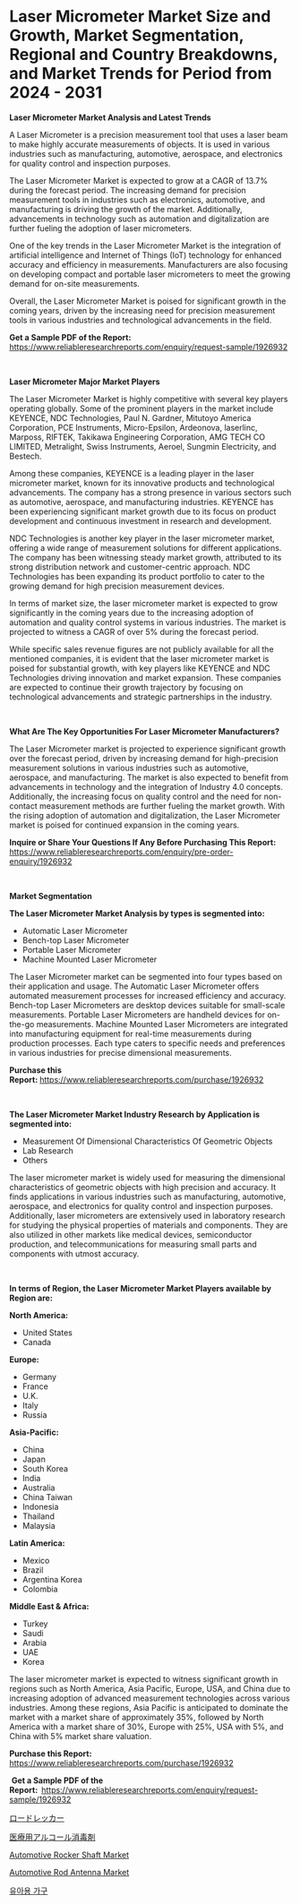 <p><h1>Laser Micrometer Market Size and Growth, Market Segmentation, Regional and Country Breakdowns, and Market Trends for Period from 2024 -  2031</h1></p><p><strong>Laser Micrometer Market Analysis and Latest Trends</strong></p>
<p><p>A Laser Micrometer is a precision measurement tool that uses a laser beam to make highly accurate measurements of objects. It is used in various industries such as manufacturing, automotive, aerospace, and electronics for quality control and inspection purposes.</p><p>The Laser Micrometer Market is expected to grow at a CAGR of 13.7% during the forecast period. The increasing demand for precision measurement tools in industries such as electronics, automotive, and manufacturing is driving the growth of the market. Additionally, advancements in technology such as automation and digitalization are further fueling the adoption of laser micrometers.</p><p>One of the key trends in the Laser Micrometer Market is the integration of artificial intelligence and Internet of Things (IoT) technology for enhanced accuracy and efficiency in measurements. Manufacturers are also focusing on developing compact and portable laser micrometers to meet the growing demand for on-site measurements.</p><p>Overall, the Laser Micrometer Market is poised for significant growth in the coming years, driven by the increasing need for precision measurement tools in various industries and technological advancements in the field.</p></p>
<p><strong>Get a Sample PDF of the Report:&nbsp;</strong> <a href="https://www.reliableresearchreports.com/enquiry/request-sample/1926932">https://www.reliableresearchreports.com/enquiry/request-sample/1926932</a></p>
<p>&nbsp;</p>
<p><strong>Laser Micrometer Major Market Players</strong></p>
<p><p>The Laser Micrometer Market is highly competitive with several key players operating globally. Some of the prominent players in the market include KEYENCE, NDC Technologies, Paul N. Gardner, Mitutoyo America Corporation, PCE Instruments, Micro-Epsilon, Ardeonova, laserlinc, Marposs, RIFTEK, Takikawa Engineering Corporation, AMG TECH CO LIMITED, Metralight, Swiss Instruments, Aeroel, Sungmin Electricity, and Bestech.</p><p>Among these companies, KEYENCE is a leading player in the laser micrometer market, known for its innovative products and technological advancements. The company has a strong presence in various sectors such as automotive, aerospace, and manufacturing industries. KEYENCE has been experiencing significant market growth due to its focus on product development and continuous investment in research and development.</p><p>NDC Technologies is another key player in the laser micrometer market, offering a wide range of measurement solutions for different applications. The company has been witnessing steady market growth, attributed to its strong distribution network and customer-centric approach. NDC Technologies has been expanding its product portfolio to cater to the growing demand for high precision measurement devices.</p><p>In terms of market size, the laser micrometer market is expected to grow significantly in the coming years due to the increasing adoption of automation and quality control systems in various industries. The market is projected to witness a CAGR of over 5% during the forecast period.</p><p>While specific sales revenue figures are not publicly available for all the mentioned companies, it is evident that the laser micrometer market is poised for substantial growth, with key players like KEYENCE and NDC Technologies driving innovation and market expansion. These companies are expected to continue their growth trajectory by focusing on technological advancements and strategic partnerships in the industry.</p></p>
<p>&nbsp;</p>
<p><strong>What Are The Key Opportunities For Laser Micrometer Manufacturers?</strong></p>
<p><p>The Laser Micrometer market is projected to experience significant growth over the forecast period, driven by increasing demand for high-precision measurement solutions in various industries such as automotive, aerospace, and manufacturing. The market is also expected to benefit from advancements in technology and the integration of Industry 4.0 concepts. Additionally, the increasing focus on quality control and the need for non-contact measurement methods are further fueling the market growth. With the rising adoption of automation and digitalization, the Laser Micrometer market is poised for continued expansion in the coming years.</p></p>
<p><strong>Inquire or Share Your Questions If Any Before Purchasing This Report:</strong> <a href="https://www.reliableresearchreports.com/enquiry/pre-order-enquiry/1926932">https://www.reliableresearchreports.com/enquiry/pre-order-enquiry/1926932</a></p>
<p>&nbsp;</p>
<p><strong>Market Segmentation</strong></p>
<p><strong>The Laser Micrometer Market Analysis by types is segmented into:</strong></p>
<p><ul><li>Automatic Laser Micrometer</li><li>Bench-top Laser Micrometer</li><li>Portable Laser Micrometer</li><li>Machine Mounted Laser Micrometer</li></ul></p>
<p><p>The Laser Micrometer market can be segmented into four types based on their application and usage. The Automatic Laser Micrometer offers automated measurement processes for increased efficiency and accuracy. Bench-top Laser Micrometers are desktop devices suitable for small-scale measurements. Portable Laser Micrometers are handheld devices for on-the-go measurements. Machine Mounted Laser Micrometers are integrated into manufacturing equipment for real-time measurements during production processes. Each type caters to specific needs and preferences in various industries for precise dimensional measurements.</p></p>
<p><strong>Purchase this Report:&nbsp;</strong><a href="https://www.reliableresearchreports.com/purchase/1926932">https://www.reliableresearchreports.com/purchase/1926932</a></p>
<p>&nbsp;</p>
<p><strong>The Laser Micrometer Market Industry Research by Application is segmented into:</strong></p>
<p><ul><li>Measurement Of Dimensional Characteristics Of Geometric Objects</li><li>Lab Research</li><li>Others</li></ul></p>
<p><p>The laser micrometer market is widely used for measuring the dimensional characteristics of geometric objects with high precision and accuracy. It finds applications in various industries such as manufacturing, automotive, aerospace, and electronics for quality control and inspection purposes. Additionally, laser micrometers are extensively used in laboratory research for studying the physical properties of materials and components. They are also utilized in other markets like medical devices, semiconductor production, and telecommunications for measuring small parts and components with utmost accuracy.</p></p>
<p>&nbsp;</p>
<p><strong>In terms of Region, the Laser Micrometer Market Players available by Region are:</strong></p>
<p>
    <p> <strong> North America: </strong>
        <ul>
            <li>United States</li>
            <li>Canada</li>
        </ul>
        </p> 
    <p> <strong> Europe: </strong>
        <ul>
            <li>Germany</li>
            <li>France</li>
            <li>U.K.</li>
            <li>Italy</li>
            <li>Russia</li>
        </ul>
        </p> 
    <p> <strong> Asia-Pacific: </strong>
        <ul>
            <li>China</li>
            <li>Japan</li>
            <li>South Korea</li>
            <li>India</li>
            <li>Australia</li>
            <li>China Taiwan</li>
            <li>Indonesia</li>
            <li>Thailand</li>
            <li>Malaysia</li>
        </ul>
        </p> 
    <p> <strong> Latin America: </strong>
        <ul>
            <li>Mexico</li>
            <li>Brazil</li>
            <li>Argentina Korea</li>
            <li>Colombia</li>
        </ul>
        </p> 
    <p> <strong> Middle East & Africa: </strong>
        <ul>
            <li>Turkey</li>
            <li>Saudi</li>
            <li>Arabia</li>
            <li>UAE</li>
            <li>Korea</li>
        </ul>
    </p>
    </p>
<p><p>The laser micrometer market is expected to witness significant growth in regions such as North America, Asia Pacific, Europe, USA, and China due to increasing adoption of advanced measurement technologies across various industries. Among these regions, Asia Pacific is anticipated to dominate the market with a market share of approximately 35%, followed by North America with a market share of 30%, Europe with 25%, USA with 5%, and China with 5% market share valuation.</p></p>
<p><strong>Purchase this Report: </strong><a href="https://www.reliableresearchreports.com/purchase/1926932">https://www.reliableresearchreports.com/purchase/1926932</a></p>
<p>&nbsp;<strong>Get a Sample PDF of the Report:&nbsp;&nbsp;</strong><a href="https://www.reliableresearchreports.com/enquiry/request-sample/1926932">https://www.reliableresearchreports.com/enquiry/request-sample/1926932</a></p>
<p><strong></strong></p>
<p><p><a href="https://medium.com/@lubmix/%E9%81%93%E8%B7%AF%E6%95%91%E5%8A%A9%E5%B8%82%E5%A0%B4%E8%AA%BF%E6%9F%BB%E3%83%AC%E3%83%9D%E3%83%BC%E3%83%88-%E3%81%9D%E3%81%AE%E6%AD%B4%E5%8F%B2%E3%81%8A%E3%82%88%E3%81%B32031%E5%B9%B4%E3%81%BE%E3%81%A7%E3%81%AE%E4%BA%88%E6%B8%AC-5f309f7524bb">ロードレッカー</a></p><p><a href="https://medium.com/@lubmix/%E5%8C%BB%E7%99%82%E7%94%A8%E3%82%A2%E3%83%AB%E3%82%B3%E3%83%BC%E3%83%AB%E6%B6%88%E6%AF%92%E8%96%AC%E3%81%AE%E5%B8%82%E5%A0%B4-%E5%B8%82%E5%A0%B4%E3%82%B7%E3%82%A7%E3%82%A2-%E5%B8%82%E5%A0%B4%E5%8B%95%E5%90%91-%E5%B0%86%E6%9D%A5%E3%81%AE%E6%88%90%E9%95%B7%E3%82%92%E6%8E%A2%E3%82%8B-e413c9dd537d">医療用アルコール消毒剤</a></p><p><a href="https://meowing-canidae-761.notion.site/Automotive-Rocker-Shaft-Market-Size-Global-Industry-Overview-Market-Segmentation-and-Forecast-202-2102e05aaa97450293e56863871bc00f">Automotive Rocker Shaft Market</a></p><p><a href="https://sudsy-motorcycle-bbc.notion.site/Automotive-Rod-Antenna-Market-Size-Furnishes-Valuable-Information-Encompassing-Market-Share-Market--2dc3f023ba6d49cf8e805d94401787f2">Automotive Rod Antenna Market</a></p><p><a href="https://medium.com/@seamusfunk1998/%EC%9C%A0%EC%95%84-%EA%B0%80%EA%B5%AC-%EC%8B%9C%EC%9E%A5-%EC%8B%9C%EC%9E%A5-cagr-%EC%8B%9C%EC%9E%A5-%ED%8A%B8%EB%A0%8C%EB%93%9C-%EB%B0%8F-%EC%84%B1%EC%9E%A5-%EC%A0%84%EB%9E%B5%EC%97%90-%EB%8C%80%ED%95%9C-%ED%86%B5%EC%B0%B0%EB%A0%A5-200034f618f8">유아용 가구</a></p></p>